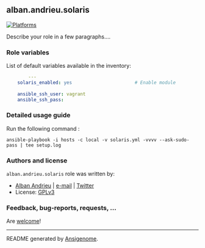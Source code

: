 ## alban.andrieu.solaris

  [![Platforms](http://img.shields.io/badge/platforms-solaris-lightgrey.svg?style=flat)](#)

Describe your role in a few paragraphs....




### Role variables

List of default variables available in the inventory:

```yaml
        ---
    solaris_enabled: yes                       # Enable module
    
    ansible_ssh_user: vagrant
    ansible_ssh_pass:
```


### Detailed usage guide

Run the following command :

`ansible-playbook -i hosts -c local -v solaris.yml -vvvv --ask-sudo-pass | tee setup.log`


### Authors and license

`alban.andrieu.solaris` role was written by:
- [Alban Andrieu](nabla.mobi) | [e-mail](mailto:alban.andrieu@free.fr) | [Twitter](https://twitter.com/AlbanAndrieu)
- License: [GPLv3](https://tldrlegal.com/license/gnu-general-public-license-v3-%28gpl-3%29)

### Feedback, bug-reports, requests, ...

Are [welcome](https://github.com/AlbanAndrieu/ansible-solaris/issues)!

***

README generated by [Ansigenome](https://github.com/nickjj/ansigenome/).

